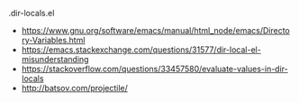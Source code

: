 .dir-locals.el

- https://www.gnu.org/software/emacs/manual/html_node/emacs/Directory-Variables.html
- https://emacs.stackexchange.com/questions/31577/dir-local-el-misunderstanding
- https://stackoverflow.com/questions/33457580/evaluate-values-in-dir-locals
- http://batsov.com/projectile/
